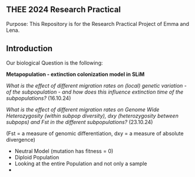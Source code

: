 **THEE 2024 Research Practical**
--------------------------------------------------------------------------------------------------------------------
Purpose: This Repository is for the Research Practical Project of Emma and Lena. 

**Introduction**
--------------------------------------------------------------------------------------------------------------------
Our biological Question is the following: 

**Metapopulation - extinction colonization model in SLiM**

*What is the effect of different migration rates on (local) genetic variation - of the subpopulation - and how does this influence extinction time of the subpopulations?* (16.10.24)

*What is the effect of different migration rates on Genome Wide Heterozygosity (within subpop diversity), dxy (heterozygosity between subpops) and Fst in the different subpopulations?* (23.10.24)

(Fst = a measure of genomic differentiation, dxy = a measure of absolute divergence)


- Neutral Model (mutation has fitness = 0)
- Diploid Population
- Looking at the entire Population and not only a sample
- 
